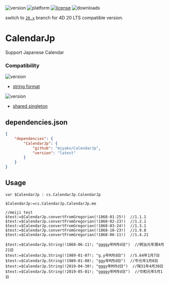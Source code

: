 ![version](https://img.shields.io/badge/version-20%20R6%2B-E23089)
![platform](https://img.shields.io/static/v1?label=platform&message=mac-intel%20|%20mac-arm%20|%20win-64&color=blue)
[![license](https://img.shields.io/github/license/miyako/calendar-jp)](LICENSE)
![downloads](https://img.shields.io/github/downloads/miyako/calendar-jp/total)

switch to [`20.x`](https://github.com/miyako/calendar-jp/tree/20.x) branch for 4D 20 LTS compatible version.

# CalendarJp

Support Japanese Calendar

### Compatibility

![version](https://img.shields.io/badge/20%20R6%2B-E23089)

* [string format](https://blog.4d.com/tailored-customization-for-dates-and-times/)

![version](https://img.shields.io/badge/20%20R5%2B-E23089)

*  [shared singleton](https://blog.4d.com/singletons-in-4d/)

## dependencies.json

```json
{
	"dependencies": {
		"CalendarJp": {
			"github": "miyako/CalendarJp",
			"version": "latest"
		}
	}
}
```

## Usage

```4d
var $CalendarJp : cs.CalendarJp.CalendarJp

$CalendarJp:=cs.CalendarJp.CalendarJp.me

//meiji test
$test:=$CalendarJp.convertFromGregorian(!1868-01-25!)  //1.1.1
$test:=$CalendarJp.convertFromGregorian(!1868-02-23!)  //1.2.1
$test:=$CalendarJp.convertFromGregorian(!1868-03-24!)  //1.3.1
$test:=$CalendarJp.convertFromGregorian(!1868-10-23!)  //1.9.8
$test:=$CalendarJp.convertFromGregorian(!1868-06-11!)  //1.4.21

$test:=$CalendarJp.String(!1868-06-11!; "ggggy年M月d日")  //明治元年潤4月21日
$test:=$CalendarJp.String(!1989-01-07!; "g.y年M月d日")  //S.64年1月7日
$test:=$CalendarJp.String(!1989-01-08!; "ggy年M月d日")  //平元年1月8日
$test:=$CalendarJp.String(!2019-04-30!; "gggy年M月d日")  //㍻31年4月30日
$test:=$CalendarJp.String(!2019-05-01!; "ggggy年M月d日")  //令和元年5月1日
```
